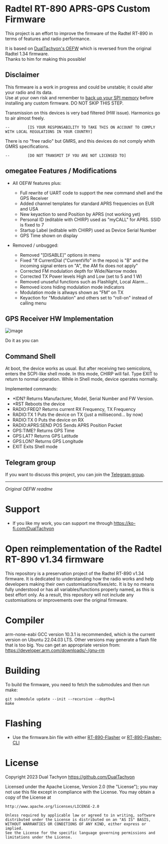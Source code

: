 # Radtel RT-890 APRS-GPS Custom Firmware

This project is an effort to improve the firmware of the Radtel RT-890 in terms of features and radio performance.

It is based on [DualTachyon's OEFW](https://github.com/OEFW-community/radtel-rt-890-oefw) which is reversed from the original Radtel 1.34 firmware.  
Thanks to him for making this possible!

## Disclaimer
This firmware is a work in progress and could be unstable; it could alter your radio and its data.  
Use at your own risk and remember to [back up your SPI memory](https://github.com/OEFW-community/RT-890-custom-firmware/wiki/SPI) before installing any custom firmware.  DO NOT SKIP THIS STEP.

Transmission on this devices is very bad filtered (HW issue). Harmonics go to air almost freely.

    --        [IS YOUR RESPONSABILITY TO TAKE THIS ON ACCOUNT TO COMPLY WITH LOCAL REGULATIONS IN YOUR COUNTRY]

There is no "free radio" but GMRS, and this devices do not comply whith GMRS specifications.

    --        [DO NOT TRANSMIT IF YOU ARE NOT LICENSED TO]

## omegatee Features / Modifications
- All OEFW features plus:
    - Full rewrite of UART code to support the new command shell and the GPS Receiver
    - Added channel templates for standard APRS frequencies on EUR and USA
    - New keyaction to send Position by APRS (not working yet)
    - Personal ID (editable with CHIRP) used as "myCALL" for APRS. SSID is fixed to 7
    - Startup Label (editable with CHIRP) used as Device Serial Number
    - GPS Time shown on display

- Removed / unbugged:
    - Removed "[DISABLE]" options in menu
    - Fixed "If CurrentDial ("CurrentVfo" in the repos) is "B" and the incoming signal enters on "A", the AM fix does not apply"
    - Corrected FM modulation depth for Wide/Narrow modes
    - Corrected TX Power levels High and Low (set to 5 and 1 W)
    - Removed unuseful functions such as Flashlight, Local Alarm...
    - Removed icons hiding modulation mode indicators
    - Modulation mode is allways shown as "FM" on TX
    - Keyaction for "Modulation" and others set to "roll-on" instead of calling menu

## GPS Receiver HW Implementation

![image](https://github.com/user-attachments/assets/ff4816d5-8ab2-4709-805b-d65616095407)

Do it as you can

## Command Shell
At boot, the device works as usual.
But after receiving two semicolons, enters the SCPI-like shell mode. In this mode, CHIRP will fail. Type EXIT to return to normal operation.
While in Shell mode, device operates normally.

Implemented commands:
- *IDN?                Returns Manufacturer, Model, Serial Number and FW Version.
- *RST                    Reboots the device
- RADIO:FREQ?            Returns current RX Frequency, TX Frequency
- RADIO:TX 1            Puts the device on TX (just a millisecond... by now)
- RADIO:TX 0            Puts the device on RX
- RADIO:APRS:SEND POS    Sends APRS Position Packet
- GPS:TIME?                Returns GPS Time
- GPS:LAT?                Returns GPS Latitude
- GPS:LON?                Returns GPS Longitude
- EXIT                    Exits Shell mode


## Telegram group
If you want to discuss this project, you can join the [Telegram group](https://t.me/RT890_OEFW).


---
_Original OEFW readme_

# Support

* If you like my work, you can support me through https://ko-fi.com/DualTachyon

# Open reimplementation of the Radtel RT-890 v1.34 firmware

This repository is a preservation project of the Radtel RT-890 v1.34 firmware.
It is dedicated to understanding how the radio works and help developers making their own customisations/fixes/etc.
It is by no means fully understood or has all variables/functions properly named, as this is best effort only.
As a result, this repository will not include any customisations or improvements over the original firmware.

# Compiler

arm-none-eabi GCC version 10.3.1 is recommended, which is the current version on Ubuntu 22.04.03 LTS.
Other versions may generate a flash file that is too big.
You can get an appropriate version from: https://developer.arm.com/downloads/-/gnu-rm

# Building

To build the firmware, you need to fetch the submodules and then run make:
```
git submodule update --init --recursive --depth=1
make
```

# Flashing

* Use the firmware.bin file with either [RT-890-Flasher](https://github.com/OEFW-community/radtel-rt-890-flasher) or [RT-890-Flasher-CLI](https://github.com/OEFW-community/radtel-rt-890-flasher-cli)

# License

Copyright 2023 Dual Tachyon
https://github.com/DualTachyon

Licensed under the Apache License, Version 2.0 (the "License");
you may not use this file except in compliance with the License.
You may obtain a copy of the License at

    http://www.apache.org/licenses/LICENSE-2.0

    Unless required by applicable law or agreed to in writing, software
    distributed under the License is distributed on an "AS IS" BASIS,
    WITHOUT WARRANTIES OR CONDITIONS OF ANY KIND, either express or implied.
    See the License for the specific language governing permissions and
    limitations under the License.

